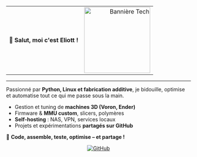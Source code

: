 <table width="100%">
  <tr>
    <!-- Titre à gauche -->
    <td align="left" valign="middle">
      👋 <b>Salut, moi c'est Eliott !</b>
    </td>
    
  <td align="right" valign="middle">
      <img src="https://external-content.duckduckgo.com/iu/?u=https%3A%2F%2Fwallpaperaccess.com%2Ffull%2F2641268.gif&f=1&nofb=1&ipt=ac68333f7d1817be55e516bbe26b4dbb2e48a7b5aba6b067be2f4e13081a5bbc" 
           alt="Bannière Tech" 
           width="180">
    </td>
  </tr>
</table>


---

Passionné par **Python, Linux et fabrication additive**, je bidouille, optimise et automatise tout ce qui me passe sous la main.  

- Gestion et tuning de **machines 3D (Voron, Ender)**  
- Firmware & **MMU custom**, slicers, polymères  
- **Self-hosting** : NAS, VPN, services locaux  
- Projets et expérimentations **partagés sur GitHub**  

🎯 **Code, assemble, teste, optimise – et partage !**  

<p align="center">
  <a href="https://github.com/EliottJVN" target="_blank">
    <img src="https://img.shields.io/badge/GitHub-000?style=for-the-badge&logo=github" alt="GitHub">
  </a>
</p>
